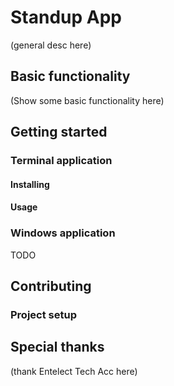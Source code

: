 # Standup App

(general desc here)

## Basic functionality

(Show some basic functionality here)

## Getting started

### Terminal application

#### Installing

#### Usage

### Windows application

TODO

## Contributing

### Project setup

## Special thanks

(thank Entelect Tech Acc here)
